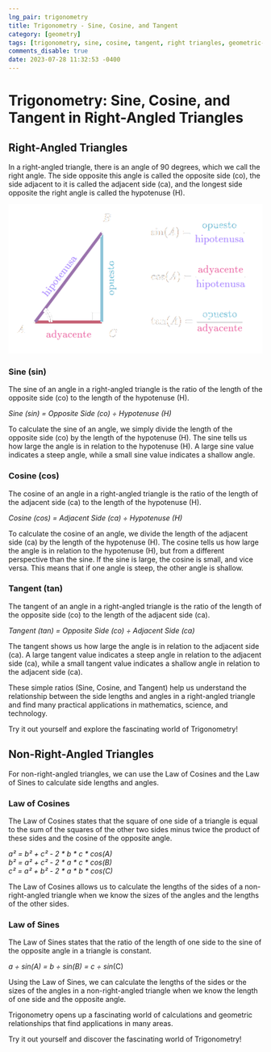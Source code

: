 ```yaml
---
lng_pair: trigonometry
title: Trigonometry - Sine, Cosine, and Tangent
category: [geometry]
tags: [trigonometry, sine, cosine, tangent, right triangles, geometric-calculations]
comments_disable: true
date: 2023-07-28 11:32:53 -0400
---
```


# Trigonometry: Sine, Cosine, and Tangent in Right-Angled Triangles

## Right-Angled Triangles
In a right-angled triangle, there is an angle of 90 degrees, which we call the right angle. The side opposite this angle is called the opposite side (co), the side adjacent to it is called the adjacent side (ca), and the longest side opposite the right angle is called the hypotenuse (H).

![Desktop View](/assets/img/posts/es/trig.png)

### Sine (sin)
The sine of an angle in a right-angled triangle is the ratio of the length of the opposite side (co) to the length of the hypotenuse (H).

*Sine (sin) = Opposite Side (co) ÷ Hypotenuse (H)*

To calculate the sine of an angle, we simply divide the length of the opposite side (co) by the length of the hypotenuse (H). The sine tells us how large the angle is in relation to the hypotenuse (H). A large sine value indicates a steep angle, while a small sine value indicates a shallow angle.

### Cosine (cos)
The cosine of an angle in a right-angled triangle is the ratio of the length of the adjacent side (ca) to the length of the hypotenuse (H).

*Cosine (cos) = Adjacent Side (ca) ÷ Hypotenuse (H)*

To calculate the cosine of an angle, we divide the length of the adjacent side (ca) by the length of the hypotenuse (H). The cosine tells us how large the angle is in relation to the hypotenuse (H), but from a different perspective than the sine. If the sine is large, the cosine is small, and vice versa. This means that if one angle is steep, the other angle is shallow.

### Tangent (tan)
The tangent of an angle in a right-angled triangle is the ratio of the length of the opposite side (co) to the length of the adjacent side (ca).

*Tangent (tan) = Opposite Side (co) ÷ Adjacent Side (ca)*

The tangent shows us how large the angle is in relation to the adjacent side (ca). A large tangent value indicates a steep angle in relation to the adjacent side (ca), while a small tangent value indicates a shallow angle in relation to the adjacent side (ca).

These simple ratios (Sine, Cosine, and Tangent) help us understand the relationship between the side lengths and angles in a right-angled triangle and find many practical applications in mathematics, science, and technology.

Try it out yourself and explore the fascinating world of Trigonometry!

## Non-Right-Angled Triangles
For non-right-angled triangles, we can use the Law of Cosines and the Law of Sines to calculate side lengths and angles.

### Law of Cosines
The Law of Cosines states that the square of one side of a triangle is equal to the sum of the squares of the other two sides minus twice the product of these sides and the cosine of the opposite angle.

*a² = b² + c² - 2 * b * c * cos(A)*<br>
*b² = a² + c² - 2 * a * c * cos(B)*<br>
*c² = a² + b² - 2 * a * b * cos(C)*

The Law of Cosines allows us to calculate the lengths of the sides of a non-right-angled triangle when we know the sizes of the angles and the lengths of the other sides.

### Law of Sines
The Law of Sines states that the ratio of the length of one side to the sine of the opposite angle in a triangle is constant.

*a ÷ sin(A) = b ÷ sin(B) = c ÷ sin*(C)

Using the Law of Sines, we can calculate the lengths of the sides or the sizes of the angles in a non-right-angled triangle when we know the length of one side and the opposite angle.

Trigonometry opens up a fascinating world of calculations and geometric relationships that find applications in many areas.

Try it out yourself and discover the fascinating world of Trigonometry!